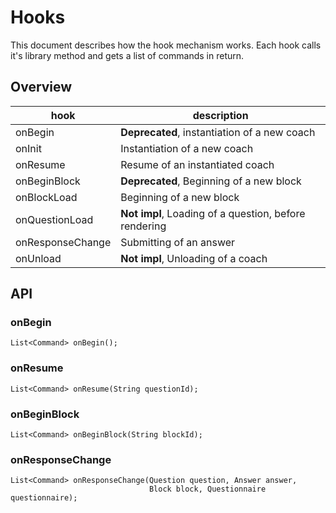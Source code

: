# Hooks

This document describes how the hook mechanism works.
Each hook calls it's library method and gets a list of commands in return.

## Overview
| hook            | description |
| ---------------- | ----------- |
| onBegin          | **Deprecated**, instantiation of a new coach |
| onInit           | Instantiation of a new coach |
| onResume         | Resume of an instantiated coach |
| onBeginBlock     | **Deprecated**, Beginning of a new block |
| onBlockLoad      | Beginning of a new block |
| onQuestionLoad   | **Not impl**, Loading of a question, before rendering |
| onResponseChange | Submitting of an answer |
| onUnload         | **Not impl**, Unloading of a coach |

## API

### onBegin
```
List<Command> onBegin();
```

### onResume
```
List<Command> onResume(String questionId);
```

### onBeginBlock
```
List<Command> onBeginBlock(String blockId);
```

### onResponseChange
```
List<Command> onResponseChange(Question question, Answer answer,
                               Block block, Questionnaire questionnaire);
```
  
